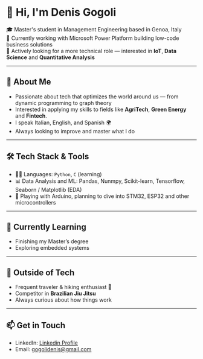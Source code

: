 # 👋 Hi, I'm Denis Gogoli

🎓 Master's student in Management Engineering based in Genoa, Italy  
💼 Currently working with Microsoft Power Platform building low-code business solutions  
🚀 Actively looking for a more technical role — interested in **IoT**, **Data Science** and **Quantitative Analysis**

---

## 🧠 About Me

- Passionate about tech that optimizes the world around us — from dynamic programming to graph theory  
- Interested in applying my skills to fields like **AgriTech**, **Green Energy** and **Fintech**.  
- I speak Italian, English, and Spanish 🌍  
- Always looking to improve and master what I do

---

## 🛠 Tech Stack & Tools

- 👨‍💻 Languages: `Python`, `C` (learning)
- 📊 Data Analysis and ML: Pandas, Nunmpy, Scikit-learn, Tensorflow, Seaborn / Matplotlib (EDA)
- 🧩 Playing with Arduino, planning to dive into STM32, ESP32 and other microcontrollers

---

## 🌱 Currently Learning

- Finishing my Master’s degree
- Exploring embedded systems

---

## 🥋 Outside of Tech

- Frequent traveler & hiking enthusiast 🌄  
- Competitor in **Brazilian Jiu Jitsu**  
- Always curious about how things work

---

## 📫 Get in Touch

- LinkedIn: [Linkedin Profile](https://www.linkedin.com/in/denisgogoli/)  
- Email: [gogolidenis@gmail.com](mailto:gogolidenis@gmail.com)

